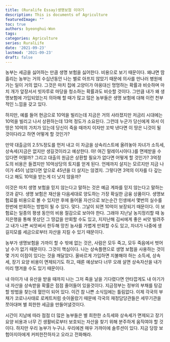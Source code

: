 ```yaml
---
title: (Ruralife Essay)생명보험 이야기
description: This is documents of Agriculture
featuredImage: ""
toc: true
authors: byeonghui-Won
tags:
categories: Agriculture
series: RuralLife
date: '2021-09-23'
lastmod: '2021-09-23'
draft: false
---
```


농부는 세금을 싫어하는 만큼 생명 보험을 싫어한다. 비용으로 보기 때문이다. 왜냐면 땀흘리는 농부는 거의 수십년동안 나는 별로 아프지 않았기 때문에 의사를 만나러 병원에 가는 일이 거의 없다. 그것은 마치 집에 고양이가 야옹대신 멍멍하는 확률과 비슷하며 마치 개가 앞장서서 빗자루로 마당을 청소하는 확률과도 비슷할 것이다. 그만큼 내가 왜 생명보험에 가입되었는지 의아해 할 때가 많고 많은 농부들은 생명 보험에 대해 이런 천부적인 느낌을 갖고 있다.

하지만, 예를 들어 현금으로 10억을 빌리는데 지금은 거의 사라졌지만 저금리 시대에는 10억을 빌리고 나서 상환하는데 13억 정도가 소요된다. 그런데 누군가 당신에게 와서 이 땅은 10억의 가치가 있는데 당신이 죽을 때까지 이자만 꼬박 낸다면 이 땅은 니것이 될 것이다라고 하면 어떻게 할 것인가? 

만약 대출금의 2.5%정도를 먼저 내고 이 자금을 상속리스트에 올려놓아 자녀가 소득세, 상속세(지금은 없지만 생길것이라고 예상한다. 아! 여긴 말레이시아다.)를 면제받을 수 있다면 어떨까? 그리고 대출의 원금은 상환할 필요가 없다면 어떻게 할 것인가? 3억정도의 비용은 들겠지만 10억상당의 토지를 얻게 된다. 언제까지 살지는 모르지만 지금 나이가 45이 넘었다면 앞으로 45년을 더 살지는 않겠지. 그렇다면 3억의 이자를 다 갚는다고 해도 10억을 받는게 더 낫지 않을까?

이것은 마치 생명 보험을 믿지 않는다고 말하는 것은 예금 계좌를 믿지 않는다고 말하는 것과 같다. 생명 보험은 재산을 다음세대로 양도하는 가장 확실한 금융 상품이다. 생명보험료를 비용으로 볼 수 있지만 후에 들어올 자산으로 보는순간 인생에서 몇번의 실수를 한번에 만회하는 방법이 될 수 있다. 맞다. 그날이 되면 10억이 보장되기 때문이다. 이 보험료는 일종의 평생 동안의 비용 절감으로 보아야 한다. 그래야 지난날 농지정리할 때 농지은행을 통해 못샀던 그 땅값을 만회할 수도 있고, 지지난해 김씨에게 좋은 씨앗 빌려주고 내가 나쁜 씨앗써서 한두해 망친 농사를 가볍게 만회할 수도 있고, 자녀가 나중에 생길지모를 세금으로부터 자산을 지킬 수 있기 때문이다. 

농부가 생명보험을 가까이 할 수 밖에 없는 것은, 사람은 모두 죽고, 모두 죽음에서 벗어날 수가 없기 때문이다. 그것이 핵심이다. 나는 상속플랜으로 생명 보험을 사용하는 것이 몇 가지 이점이 있다는 것을 깨달았다. 올바르게 가입하면 지불해야 하는 소득세, 상속세, 장기 요양 비용이 면제되기도 하고, 때론 예상보다 너무 오래 살면 상속자산을 내가 미리 땡겨쓸 수도 있기 때문이다. 

내 아이가 내 유산을 받을 때까지 나는 그저 죽을 날을 기다렸다면 안타깝게도 내 아기가 내 자산을 상속받을 확률은 점점 줄어들어 있을것이다. 지금정부는 정부의 부채를 탕감할 방법을 찾는데 혈안이 되어 있다. 이건 참 나쁜 소식임에는 틀림없다. 이제 각국의 부채가 코로나사태로 로케트처럼 솟아올랐기 때문에 각국의 재정담당관들은 세무기관을 쪼아대며 별 희한한 세금을 만들어낼것이다. 

시간이 지남에 따라 점점 더 많은 농부들은 별 희한한 소득세와 상속세가 면제되고 장기 요양 비용과 너무 긴 생활비로부터 보호되는 자산을 찾기 위해 분주하게 움직여야 할 것이다. 하지만 우리 농부가 누구냐. 우리에겐 매우 가까이에 솔루션이 있다. 지금 당장 보험아지아에게 커피한잔하자고 오라고 전화해라. 
